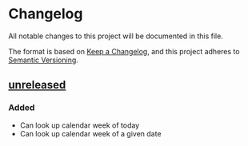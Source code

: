 # Changelog

All notable changes to this project will be documented in this file.

The format is based on [Keep a Changelog](https://keepachangelog.com/en/1.0.0/),
and this project adheres to [Semantic Versioning](https://semver.org/spec/v2.0.0.html).

## [unreleased] 

### Added 

- Can look up calendar week of today
- Can look up calendar week of a given date

[unreleased]: https://github.com/BoolPurist/daily_ruster_man/compare/v0.5.4...HEAD
